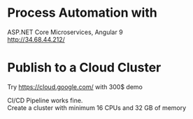 # Process Automation with  
ASP.NET Core Microservices, Angular 9  
http://34.68.44.212/

# Publish to a Cloud Cluster
Try https://cloud.google.com/ with 300$ demo 

CI/CD Pipeline works fine.  
Create a cluster with minimum 16 CPUs and 32 GB of memory 




